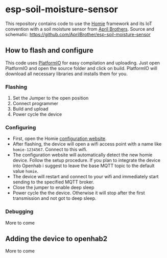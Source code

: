 # esp-soil-moisture-sensor

This repository contains code to use the [Homie](https://homieiot.github.io/homie-esp8266/docs/develop-v3/quickstart/what-is-it/) framework and its IoT convention with a soil moisture sensor from [April Brothers](https://wiki.aprbrother.com/en/ESP_Soil_Moisture_Sensor.html). Source and schematic: https://github.com/AprilBrother/esp-soil-moisture-sensor

## How to flash and configure
This code uses [PlatformIO](https://platformio.org/) for easy compilation and uploading. Just open PlatformIO and open the source folder and click on build. PlatformIO will download all necessary libraries and installs them for you.

### Flashing

1. Set the Jumper to the open position
2. Connect programmer
3. Build and upload
4. Power cycle the device

### Configuring

* First, open the Homie [configuration website](http://setup.homie-esp8266.marvinroger.fr/). 
* After flashing, the device will open a wifi access point with a name like `homie-1234567`. Connect to this wifi.
* The configuration website will automatically detect the new homie device. Follow the setup procedure. If you plan to integrate the device into Openhab i suggest to leave the base MQTT topic to the default value `homie`.
* The device will restart and connect to your wifi and immediately start sending to the specified MQTT broker.
* Close the jumper to enable deep sleep
* Power cycle the the device. Otherwise it will stop after the first transmission and not got to deep sleep.

### Debugging

More to come

## Adding the device to openhab2

More to come
